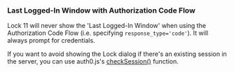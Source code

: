 ### Last Logged-In Window with Authorization Code Flow

Lock 11 will never show the 'Last Logged-In Window' when using the Authorization Code Flow (i.e. specifying `response_type='code'`). It will always prompt for credentials.

If you want to avoid showing the Lock dialog if there's an existing session in the server, you can use auth0.js's [checkSession()](/libraries/auth0js#using-checksession-to-acquire-new-tokens) function.
